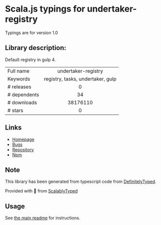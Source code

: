
# Scala.js typings for undertaker-registry

Typings are for version 1.0

## Library description:
Default registry in gulp 4.

|                    |                 |
| ------------------ | :-------------: |
| Full name          | undertaker-registry |
| Keywords           | registry, tasks, undertaker, gulp |
| # releases         | 0 |
| # dependents       | 34 |
| # downloads        | 38176110 |
| # stars            | 0 |

## Links
- [Homepage](https://github.com/gulpjs/undertaker-registry#readme)
- [Bugs](https://github.com/gulpjs/undertaker-registry/issues)
- [Repository](https://github.com/gulpjs/undertaker-registry)
- [Npm](https://www.npmjs.com/package/undertaker-registry)
    


## Note
This library has been generated from typescript code from [DefinitelyTyped](https://definitelytyped.org).

Provided with :purple_heart: from [ScalablyTyped](https://github.com/oyvindberg/ScalablyTyped)

## Usage
See [the main readme](../../readme.md) for instructions.


